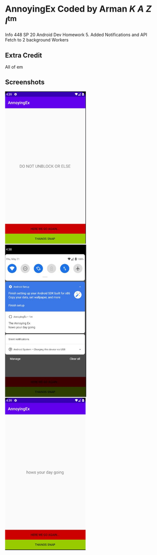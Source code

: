 # AnnoyingEx Coded by Arman *K A Z I*<sup>tm</sup>
Info 448 SP 20 Android Dev Homework 5.
Added Notifications and API Fetch to 2 background Workers

## Extra Credit
All of em

## Screenshots
<img src="./Capture2.JPG" alt="Screenshot" height="500" />

<img src="./Capture.JPG" alt="Screenshot" height="500" />

<img src="./Capture1.JPG" alt="Screenshot" height="500" />
